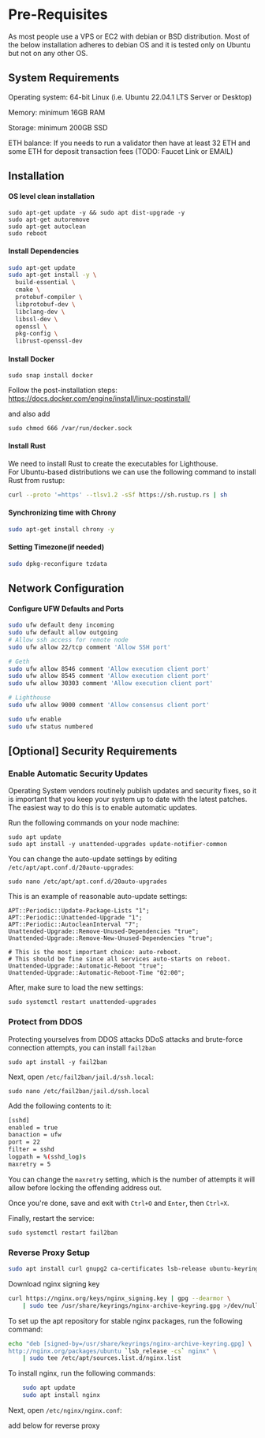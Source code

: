 # Pre-Requisites 

As most people use a VPS or EC2 with debian or BSD distribution. Most of the below installation adheres to debian OS and it is tested only on Ubuntu but not on any other OS.

## System Requirements
Operating system: 64-bit Linux (i.e. Ubuntu 22.04.1 LTS Server or Desktop)

Memory: minimum 16GB RAM

Storage: minimum 200GB SSD

ETH balance: If you needs to run a validator then have at least 32 ETH and some ETH for deposit transaction fees (TODO: Faucet Link or EMAIL)

## Installation

#### OS level clean installation
```
sudo apt-get update -y && sudo apt dist-upgrade -y
sudo apt-get autoremove
sudo apt-get autoclean
sudo reboot
```

#### Install Dependencies

```bash
sudo apt-get update
sudo apt-get install -y \
  build-essential \
  cmake \
  protobuf-compiler \
  libprotobuf-dev \
  libclang-dev \
  libssl-dev \
  openssl \
  pkg-config \
  librust-openssl-dev
```


#### Install Docker
```
sudo snap install docker
```
Follow the post-installation steps: https://docs.docker.com/engine/install/linux-postinstall/

and also add 

```
sudo chmod 666 /var/run/docker.sock
```


#### Install Rust

We need to install Rust to create the executables for Lighthouse.  
For Ubuntu-based distributions we can use the following command to install Rust from rustup:

```bash
curl --proto '=https' --tlsv1.2 -sSf https://sh.rustup.rs | sh
```

#### Synchronizing time with Chrony
```bash
sudo apt-get install chrony -y
```

#### Setting Timezone(if needed)
```bash 
sudo dpkg-reconfigure tzdata
```

## Network Configuration

#### Configure UFW Defaults and Ports
```bash
sudo ufw default deny incoming
sudo ufw default allow outgoing
# Allow ssh access for remote node
sudo ufw allow 22/tcp comment 'Allow SSH port'

# Geth
sudo ufw allow 8546 comment 'Allow execution client port'
sudo ufw allow 8545 comment 'Allow execution client port'
sudo ufw allow 30303 comment 'Allow execution client port'

# Lighthouse
sudo ufw allow 9000 comment 'Allow consensus client port'

sudo ufw enable
sudo ufw status numbered 
```

## [Optional] Security Requirements

### Enable Automatic Security Updates

Operating System vendors routinely publish updates and security fixes, so it is important that you keep your system up to date with the latest patches.
The easiest way to do this is to enable automatic updates.

Run the following commands on your node machine:

```shell
sudo apt update
sudo apt install -y unattended-upgrades update-notifier-common
```

You can change the auto-update settings by editing `/etc/apt/apt.conf.d/20auto-upgrades`:

```shell
sudo nano /etc/apt/apt.conf.d/20auto-upgrades
```

This is an example of reasonable auto-update settings:

```shell
APT::Periodic::Update-Package-Lists "1";
APT::Periodic::Unattended-Upgrade "1";
APT::Periodic::AutocleanInterval "7";
Unattended-Upgrade::Remove-Unused-Dependencies "true";
Unattended-Upgrade::Remove-New-Unused-Dependencies "true";

# This is the most important choice: auto-reboot.
# This should be fine since all services auto-starts on reboot.
Unattended-Upgrade::Automatic-Reboot "true";
Unattended-Upgrade::Automatic-Reboot-Time "02:00";
```

After, make sure to load the new settings:

```shell
sudo systemctl restart unattended-upgrades
```

### Protect from DDOS
Protecting yourselves from DDOS attacks DDoS attacks and brute-force connection attempts, you can install `fail2ban`

```shell
sudo apt install -y fail2ban
```
Next, open `/etc/fail2ban/jail.d/ssh.local`:

```shell
sudo nano /etc/fail2ban/jail.d/ssh.local
```

Add the following contents to it:

```bash
[sshd]
enabled = true
banaction = ufw
port = 22
filter = sshd
logpath = %(sshd_log)s
maxretry = 5
```

You can change the `maxretry` setting, which is the number of attempts it will allow before locking the offending address out.

Once you're done, save and exit with `Ctrl+O` and `Enter`, then `Ctrl+X`.

Finally, restart the service:

```shell
sudo systemctl restart fail2ban
```


### Reverse Proxy Setup 
```bash
sudo apt install curl gnupg2 ca-certificates lsb-release ubuntu-keyring
```

Download nginx signing key 

```bash
curl https://nginx.org/keys/nginx_signing.key | gpg --dearmor \
    | sudo tee /usr/share/keyrings/nginx-archive-keyring.gpg >/dev/null
```

To set up the apt repository for stable nginx packages, run the following command:
```bash
echo "deb [signed-by=/usr/share/keyrings/nginx-archive-keyring.gpg] \
http://nginx.org/packages/ubuntu `lsb_release -cs` nginx" \
    | sudo tee /etc/apt/sources.list.d/nginx.list
```

To install nginx, run the following commands:

```bash
    sudo apt update
    sudo apt install nginx
```

Next, open `/etc/nginx/nginx.conf`:

add below for reverse proxy

```bash

```
